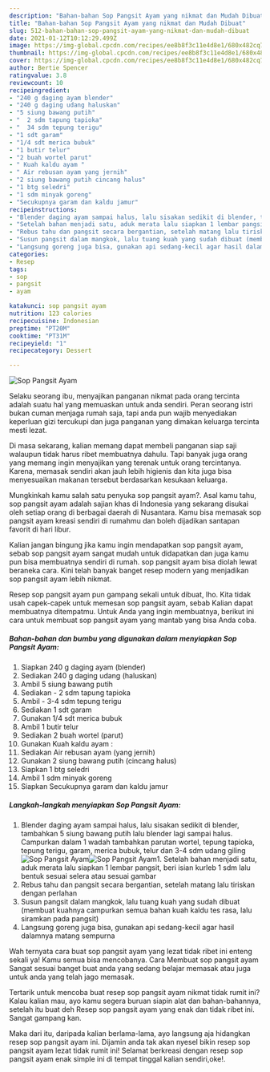 ```yaml
---
description: "Bahan-bahan Sop Pangsit Ayam yang nikmat dan Mudah Dibuat"
title: "Bahan-bahan Sop Pangsit Ayam yang nikmat dan Mudah Dibuat"
slug: 512-bahan-bahan-sop-pangsit-ayam-yang-nikmat-dan-mudah-dibuat
date: 2021-01-12T10:12:29.499Z
image: https://img-global.cpcdn.com/recipes/ee8b8f3c11e4d8e1/680x482cq70/sop-pangsit-ayam-foto-resep-utama.jpg
thumbnail: https://img-global.cpcdn.com/recipes/ee8b8f3c11e4d8e1/680x482cq70/sop-pangsit-ayam-foto-resep-utama.jpg
cover: https://img-global.cpcdn.com/recipes/ee8b8f3c11e4d8e1/680x482cq70/sop-pangsit-ayam-foto-resep-utama.jpg
author: Bertie Spencer
ratingvalue: 3.8
reviewcount: 10
recipeingredient:
- "240 g daging ayam blender"
- "240 g daging udang haluskan"
- "5 siung bawang putih"
- "  2 sdm tapung tapioka"
- "  34 sdm tepung terigu"
- "1 sdt garam"
- "1/4 sdt merica bubuk"
- "1 butir telur"
- "2 buah wortel parut"
- " Kuah kaldu ayam "
- " Air rebusan ayam yang jernih"
- "2 siung bawang putih cincang halus"
- "1 btg seledri"
- "1 sdm minyak goreng"
- "Secukupnya garam dan kaldu jamur"
recipeinstructions:
- "Blender daging ayam sampai halus, lalu sisakan sedikit di blender, tambahkan 5 siung bawang putih lalu blender lagi sampai halus. Campurkan dalam 1 wadah tambahkan parutan wortel, tepung tapioka, tepung terigu, garam, merica bubuk, telur dan 3-4 sdm udang giling"
- "Setelah bahan menjadi satu, aduk merata lalu siapkan 1 lembar pangsit, beri isian kurleb 1 sdm lalu bentuk sesuai selera atau sesuai gambar"
- "Rebus tahu dan pangsit secara bergantian, setelah matang lalu tiriskan dengan perlahan"
- "Susun pangsit dalam mangkok, lalu tuang kuah yang sudah dibuat (membuat kuahnya campurkan semua bahan kuah kaldu tes rasa, lalu siramkan pada pangsit)"
- "Langsung goreng juga bisa, gunakan api sedang-kecil agar hasil dalamnya matang sempurna"
categories:
- Resep
tags:
- sop
- pangsit
- ayam

katakunci: sop pangsit ayam 
nutrition: 123 calories
recipecuisine: Indonesian
preptime: "PT20M"
cooktime: "PT31M"
recipeyield: "1"
recipecategory: Dessert

---
```



![Sop Pangsit Ayam](https://img-global.cpcdn.com/recipes/ee8b8f3c11e4d8e1/680x482cq70/sop-pangsit-ayam-foto-resep-utama.jpg)

Selaku seorang ibu, menyajikan panganan nikmat pada orang tercinta adalah suatu hal yang memuaskan untuk anda sendiri. Peran seorang istri bukan cuman menjaga rumah saja, tapi anda pun wajib menyediakan keperluan gizi tercukupi dan juga panganan yang dimakan keluarga tercinta mesti lezat.

Di masa  sekarang, kalian memang dapat membeli panganan siap saji walaupun tidak harus ribet membuatnya dahulu. Tapi banyak juga orang yang memang ingin menyajikan yang terenak untuk orang tercintanya. Karena, memasak sendiri akan jauh lebih higienis dan kita juga bisa menyesuaikan makanan tersebut berdasarkan kesukaan keluarga. 



Mungkinkah kamu salah satu penyuka sop pangsit ayam?. Asal kamu tahu, sop pangsit ayam adalah sajian khas di Indonesia yang sekarang disukai oleh setiap orang di berbagai daerah di Nusantara. Kamu bisa memasak sop pangsit ayam kreasi sendiri di rumahmu dan boleh dijadikan santapan favorit di hari libur.

Kalian jangan bingung jika kamu ingin mendapatkan sop pangsit ayam, sebab sop pangsit ayam sangat mudah untuk didapatkan dan juga kamu pun bisa membuatnya sendiri di rumah. sop pangsit ayam bisa diolah lewat beraneka cara. Kini telah banyak banget resep modern yang menjadikan sop pangsit ayam lebih nikmat.

Resep sop pangsit ayam pun gampang sekali untuk dibuat, lho. Kita tidak usah capek-capek untuk memesan sop pangsit ayam, sebab Kalian dapat membuatnya ditempatmu. Untuk Anda yang ingin membuatnya, berikut ini cara untuk membuat sop pangsit ayam yang mantab yang bisa Anda coba.

<!--inarticleads1-->

##### Bahan-bahan dan bumbu yang digunakan dalam menyiapkan Sop Pangsit Ayam:

1. Siapkan 240 g daging ayam (blender)
1. Sediakan 240 g daging udang (haluskan)
1. Ambil 5 siung bawang putih
1. Sediakan  - 2 sdm tapung tapioka
1. Ambil  - 3-4 sdm tepung terigu
1. Sediakan 1 sdt garam
1. Gunakan 1/4 sdt merica bubuk
1. Ambil 1 butir telur
1. Sediakan 2 buah wortel (parut)
1. Gunakan  Kuah kaldu ayam :
1. Sediakan  Air rebusan ayam (yang jernih)
1. Gunakan 2 siung bawang putih (cincang halus)
1. Siapkan 1 btg seledri
1. Ambil 1 sdm minyak goreng
1. Siapkan Secukupnya garam dan kaldu jamur




<!--inarticleads2-->

##### Langkah-langkah menyiapkan Sop Pangsit Ayam:

1. Blender daging ayam sampai halus, lalu sisakan sedikit di blender, tambahkan 5 siung bawang putih lalu blender lagi sampai halus. Campurkan dalam 1 wadah tambahkan parutan wortel, tepung tapioka, tepung terigu, garam, merica bubuk, telur dan 3-4 sdm udang giling
<img src="https://img-global.cpcdn.com/steps/21b66bf2d8cf01a9/160x128cq70/sop-pangsit-ayam-langkah-memasak-1-foto.jpg" alt="Sop Pangsit Ayam"><img src="https://img-global.cpcdn.com/steps/31d7855c1e4516df/160x128cq70/sop-pangsit-ayam-langkah-memasak-1-foto.jpg" alt="Sop Pangsit Ayam">1. Setelah bahan menjadi satu, aduk merata lalu siapkan 1 lembar pangsit, beri isian kurleb 1 sdm lalu bentuk sesuai selera atau sesuai gambar
1. Rebus tahu dan pangsit secara bergantian, setelah matang lalu tiriskan dengan perlahan
1. Susun pangsit dalam mangkok, lalu tuang kuah yang sudah dibuat (membuat kuahnya campurkan semua bahan kuah kaldu tes rasa, lalu siramkan pada pangsit)
1. Langsung goreng juga bisa, gunakan api sedang-kecil agar hasil dalamnya matang sempurna




Wah ternyata cara buat sop pangsit ayam yang lezat tidak ribet ini enteng sekali ya! Kamu semua bisa mencobanya. Cara Membuat sop pangsit ayam Sangat sesuai banget buat anda yang sedang belajar memasak atau juga untuk anda yang telah jago memasak.

Tertarik untuk mencoba buat resep sop pangsit ayam nikmat tidak rumit ini? Kalau kalian mau, ayo kamu segera buruan siapin alat dan bahan-bahannya, setelah itu buat deh Resep sop pangsit ayam yang enak dan tidak ribet ini. Sangat gampang kan. 

Maka dari itu, daripada kalian berlama-lama, ayo langsung aja hidangkan resep sop pangsit ayam ini. Dijamin anda tak akan nyesel bikin resep sop pangsit ayam lezat tidak rumit ini! Selamat berkreasi dengan resep sop pangsit ayam enak simple ini di tempat tinggal kalian sendiri,oke!.

